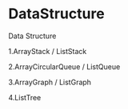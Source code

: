 # DataStructure
Data Structure

1.ArrayStack / ListStack

2.ArrayCircularQueue / ListQueue

3.ArrayGraph / ListGraph

4.ListTree
